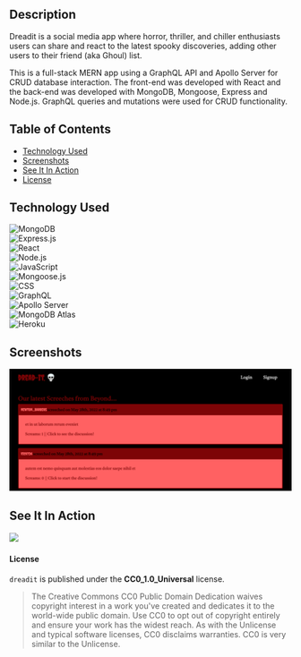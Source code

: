 ## Description
Dreadit is a social media app where horror, thriller, and chiller enthusiasts users can share and react to the latest spooky discoveries, adding other users to their friend (aka Ghoul) list. 

This is a full-stack MERN app using a GraphQL API and Apollo Server for CRUD database interaction. The front-end was developed with React and the back-end was developed with MongoDB, Mongoose, Express and Node.js. GraphQL queries and mutations were used for CRUD functionality.

## Table of Contents
- [Technology Used](#technology-used)
- [Screenshots](#screenshots)
- [See It In Action](#see-it-in-action)
- [License](#license)


## Technology Used
![MongoDB](https://img.shields.io/badge/MongoDB-4EA94B?style=for-the-badge&logo=mongodb&logoColor=white)  
![Express.js](https://img.shields.io/badge/Express.js-404D59?style=for-the-badge&logo=express)  
![React](https://img.shields.io/badge/React-20232A?style=for-the-badge&logo=react&logoColor=61DAFB)  
![Node.js](https://img.shields.io/badge/Node.js-43853D?style=for-the-badge&logo=node.js&logoColor=white)  
![JavaScript](https://img.shields.io/badge/JavaScript-323330?style=for-the-badge&logo=javascript&logoColor=F7DF1E)    
![Mongoose.js](https://img.shields.io/badge/Mongoose.js-880000?style=for-the-badge)   
![CSS](https://img.shields.io/badge/CSS3-1572B6?style=for-the-badge&logo=css3&logoColor=white)  
![GraphQL](https://img.shields.io/badge/GraphQL-E4405F?style=for-the-badge&logo=graphql)  
![Apollo Server](https://img.shields.io/badge/Apollo%20Server-8B89CC?style=for-the-badge)   
![MongoDB Atlas](https://img.shields.io/badge/MongoDB%20Atlas-4EA94B?style=for-the-badge&logo=mongodb&logoColor=white)  
![Heroku](https://img.shields.io/badge/Heroku-430098?style=for-the-badge&logo=heroku&logoColor=white)  

## Screenshots

<img src="./img/dreadit-img-1.png"/>

## See It In Action

<img src="./img/dreadit-in-action.gif"/>

#### License

`dreadit` is published under the **CC0_1.0_Universal** license.

> The Creative Commons CC0 Public Domain Dedication waives copyright interest in a work you've created and dedicates it to the world-wide public domain. Use CC0 to opt out of copyright entirely and ensure your work has the widest reach. As with the Unlicense and typical software licenses, CC0 disclaims warranties. CC0 is very similar to the Unlicense.